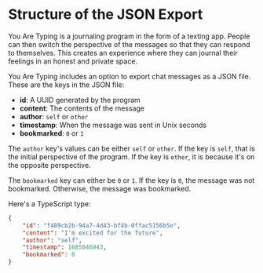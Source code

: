 # Structure of the JSON Export

You Are Typing is a journaling program in the form of a texting app. People can
then switch the perspective of the messages so that they can respond to
themselves. This creates an experience where they can journal their feelings
in an honest and private space.

You Are Typing includes an option to export chat messages as a JSON file. These
are the keys in the JSON file:

- **id**: A UUID generated by the program
- **content**: The contents of the message
- **author**: `self` or `other`
- **timestamp**: When the message was sent in Unix seconds
- **bookmarked**: `0` or `1`

The `author` key's values can be either `self` or `other`. If the key is `self`,
that is the initial perspective of the program. If the key is `other`, it is
because it's on the opposite perspective.

The `bookmarked` key can either be `0` or `1`. If the key is `0`, the message
was not bookmarked. Otherwise, the message was bookmarked.

Here's a TypeScript type:

```json
{
    "id": "f489cb2b-94a7-4d43-bf4b-0ffac5156b5e",
    "content": "I'm excited for the future",
    "author": "self",
    "timestamp": 1685046943,
    "bookmarked": 0
}
```
